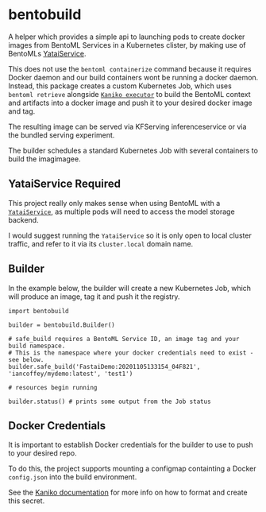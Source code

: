 # bentobuild

A helper which provides a simple api to launching pods to create docker images from BentoML Services in a Kubernetes clister, by making use of BentoMLs [YataiService](https://docs.bentoml.org/en/latest/concepts.html#customizing-model-repository).

This does not use the `bentoml containerize` command because it requires Docker daemon and our build containers wont be running a docker daemon. Instead, this package creates a custom Kubernetes Job, which uses` bentoml retrieve` alongside [`Kaniko executor`](https://github.com/GoogleContainerTools/kaniko) to build the BentoML context and artifacts into a docker image and push it to your desired docker image and tag.

The resulting image can be served via KFServing inferenceservice or via the bundled serving experiment.

The builder schedules a standard Kubernetes Job with several containers to build the imagimagee.

## YataiService Required

This project really only makes sense when using BentoML with a [`YataiService`](https://docs.bentoml.org/en/latest/concepts.html#customizing-model-repository), as multiple pods will need to access the model storage backend.

I would suggest running the `YataiService` so it is only open to local cluster traffic, and refer to it via its `cluster.local` domain name.

## Builder

In the example below, the builder will create a new Kubernetes Job, which will produce an image, tag it and push it the registry.



```
import bentobuild

builder = bentobuild.Builder()

# safe_build requires a BentoML Service ID, an image tag and your build namespace.
# This is the namespace where your docker credentials need to exist - see below.
builder.safe_build('FastaiDemo:20201105133154_04F821', 'iancoffey/mydemo:latest', 'test1')

# resources begin running

builder.status() # prints some output from the Job status

```

## Docker Credentials

It is important to establish Docker credentials for the builder to use to push to your desired repo.

To do this, the project supports mounting a configmap containting a Docker `config.json` into the build environment.

See the [Kaniko documentation](https://github.com/GoogleContainerTools/kaniko/blob/master/README.md#pushing-to-different-registries) for more info on how to format and create this secret.

